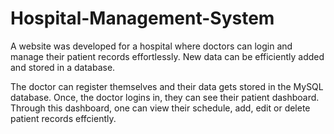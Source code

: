 # Hospital-Management-System
A website was developed for a hospital where doctors can login and manage their patient records effortlessly. New data can be efficiently added and stored in a database.

The doctor can register themselves and their data gets stored in the MySQL database. 
Once, the doctor logins in, they can see their patient dashboard. 
Through this dashboard, one can view their schedule, add, edit or delete patient records effciently. 
